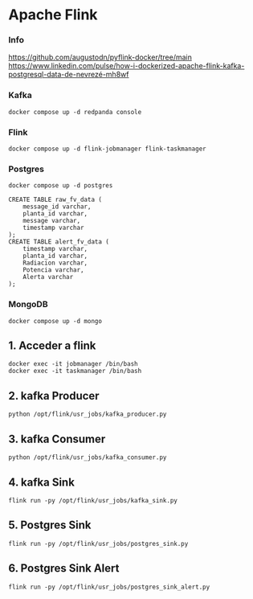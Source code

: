 # Apache Flink
### Info

https://github.com/augustodn/pyflink-docker/tree/main
https://www.linkedin.com/pulse/how-i-dockerized-apache-flink-kafka-postgresql-data-de-nevrezé-mh8wf

### Kafka

```
docker compose up -d redpanda console
```

### Flink

```
docker compose up -d flink-jobmanager flink-taskmanager
```

### Postgres

```
docker compose up -d postgres
```

```
CREATE TABLE raw_fv_data (
    message_id varchar,
    planta_id varchar,
    message varchar,
    timestamp varchar
);
CREATE TABLE alert_fv_data (
    timestamp varchar,
    planta_id varchar,
    Radiacion varchar, 
    Potencia varchar,
    Alerta varchar
);
```

### MongoDB

```
docker compose up -d mongo
```

## 1. Acceder a flink

```
docker exec -it jobmanager /bin/bash
docker exec -it taskmanager /bin/bash
```

## 2. kafka Producer

```
python /opt/flink/usr_jobs/kafka_producer.py
```

## 3. kafka Consumer

```
python /opt/flink/usr_jobs/kafka_consumer.py
```

## 4. kafka Sink

```
flink run -py /opt/flink/usr_jobs/kafka_sink.py
```

## 5. Postgres Sink

```
flink run -py /opt/flink/usr_jobs/postgres_sink.py
```

## 6. Postgres Sink Alert

```
flink run -py /opt/flink/usr_jobs/postgres_sink_alert.py
```


